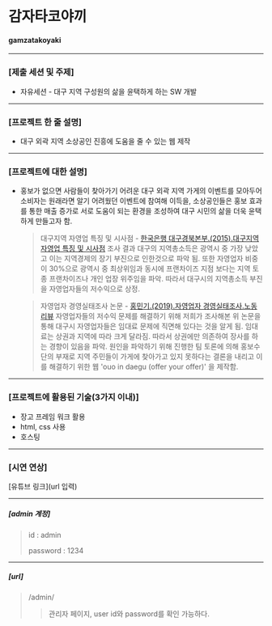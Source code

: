# 감자타코야끼
#### gamzatakoyaki

------------

### [제출 세션 및 주제]
* 자유세션 - 대구 지역 구성원의 삶을 윤택하게 하는 SW 개발

------------

### [프로젝트 한 줄 설명]
* 대구 외곽 지역 소상공인 진흥에 도움을 줄 수 있는 웹 제작

------------

### [프로젝트에 대한 설명]
* 홍보가 없으면 사람들이 찾아가기 어려운 대구 외곽 지역 가게의 이벤트를 모아두어 소비자는 원래라면 알기 어려웠던 이벤트에 참여해 이득을, 소상공인들은 홍보 효과를 통한 매출 증가로 서로 도움이 되는 환경을 조성하여 대구 시민의 삶을 더욱 윤택하게 만들고자 함.

  > 대구지역 자영업 특징 및 시사점 - [한국은행 대구경북본부.(2015).대구지역 자영업 특징 및 시사점](https://www.bok.or.kr/portal/bbs/P0000800/view.do?nttId=210900&menuNo=200560&searchBbsSeCd=z12&pageIndex=5)
조사 결과 대구의 지역총소득은 광역시 중 가장 낮았고 이는 지역경제의 장기 부진으로 인한것으로 파악 됨. 또한 자영업자 비중이 30%으로 광역시 중 최상위임과 동시에 프랜차이즈 지점 보다는 지역 토종 프랜차이즈나 개인 업장 위주임을 파악. 따라서 대구시의 지역총소득 부진을 자영업자들의 저수익으로 상정.

  > 자영업자 경영실태조사 논문 - [홍민기.(2019).자영업자 경영실태조사.노동리뷰](https://www.dbpia.co.kr/journal/articleDetail?nodeId=NODE08735089)
자영업자들의 저수익 문제를 해결하기 위해 저희가 조사해본 위 논문을 통해 대구시 자영업자들은 임대료 문제에 직면해 있다는 것을 알게 됨. 임대료는 상권과 지역에 따라 크게 달라짐. 따라서 상권에만 의존하여 장사를 하는 경향이 있음을 파악. 원인을 파악하기 위해 진행한 팀 토론에 의해 홍보수단의 부재로 지역 주민들이 가게에 찾아가고 있지 못하다는 결론을 내리고 이를 해결하기 위한 웹 'ouo in daegu (offer your offer)' 을 제작함.

------------

### [프로젝트에 활용된 기술(3가지 이내)]
* 장고 프레임 워크 활용
* html, css 사용
* 호스팅

------------

### [시연 연상]
[유튜브 링크](url 입력)

------------

##### [admin 계정]
> id : admin
> 
> password : 1234

------------
##### [url]
> /admin/
>> 관리자 페이지, user id와 password를 확인 가능하다.
